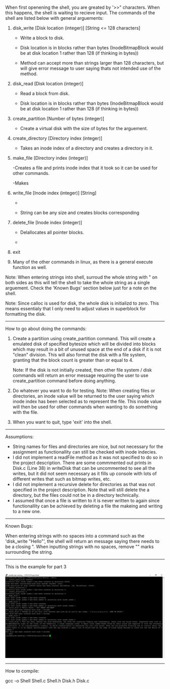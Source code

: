 When first openening the shell, you are greated by '>>" characters. When this happens,
the shell is waiting to recieve input. The commands of the shell are listed below with general arguements:

1) disk_write [Disk location (integer)] [String <= 128 characters]
    - Write a block to disk.
    
    - Disk location is in blocks rather than bytes (InodeBitmapBlock would be at disk location 1 rather than 128 (if thinking in bytes))
    
    - Method can accept more than strings larger than 128 characters, but will give error message to user
    saying thats not intended use of the method.

2) disk_read [Disk location (integer)]
    - Read a block from disk.
    
    - Disk location is in blocks rather than bytes (InodeBitmapBlock would be at disk location 1 rather than 128 (if thinking in bytes))

3) create_partition [Number of bytes (integer)]

    - Create a virtual disk with the size of bytes for the arguement.

4) create_directory [Directory index (integer)]

    - Takes an inode index of a directory and creates a directory in it.

5) make_file [Directory index (integer)]

    -Creates a file and prints inode index that it took so it can be used for other commands.
    
    -Makes

6) write_file [Inode index (integer)] [String]

    -
    
    - String can be any size and creates blocks corresponding

7) delete_file [Inode index (integer)]

    - Delallocates all pointer blocks.
   
   -

8) exit

9) Many of the other commands in linux, as there is a general execute function as well.

Note: When entering strings into shell, surroud the whole string with " on both sides as
this will tell the shell to take the whole string as a single arguement. Check the 'Known Bugs'
section below just for a note on the shell.

Note: Since calloc is used for disk, the whole disk is initializd to zero. This means essentialy
that I only need to adjust values in superblock for formatting the disk. 


__________________________________________________________________________________________________


How to go about doing the commands:

1) Create a partition using create_partition command.
    This will create a emulated disk of specified bytesize which will be divided into blocks
    which may result in a bit of unused space at the end of a disk if it is not "clean" division.
    This will also format the disk with a file system, granting that the block count is greater than
    or equal to 4.
    
    Note: If the disk is not initially created, then other file system / disk commands will return an
    error message requiring the user to use create_partition command before doing anything.


2) Do whatever you want to do for testing.
    Note: When creating files or directories, an inode value will be returned to the user saying which
    inode index has been selected as to represent the file. This inode value will then be used for other
    commands when wanting to do something with the file.
    

3) When you want to quit, type 'exit' into the shell.

__________________________________________________________________________________________________


Assumptions:
 - String names for files and directories are nice, but not necessary for the assignment
   as functionallity can still be checked with inode indecies.
 - I did not implement a readFile method as it was not specified to do so in the project description.
   There are some commmented out prints in Disk.c (Line 38) in writeDisk that can be uncommented to see all the writes,
   but it did not seem necessary as it fills up console with lots of different writes that such as bitmap writes, etc.
 - I did not implement a recursive delete for directories as that was not specified in the project description.
   Note that will still delete the a directory, but the files could not be in a directory technically.
 - I assumed that once a file is written to it is never written to again since functionallity can be achieved by
    deleting a file the makeing and writing to a new one.


__________________________________________________________________________________________________


Known Bugs:

When entering strings with no spaces into a command such as the 'disk_write "Hello"',
the shell will return an message saying there needs to be a closing ". When inputting strings
with no spaces, remove "" marks surrounding the string.
__________________________________________________________________________________________________

This is the example for part 3


![Problem 2 image](Images/CPSC321Project.jpg)



___________________________________________________________________________________________________

How to compile:


gcc -o Shell Shell.c Shell.h Disk.h Disk.c